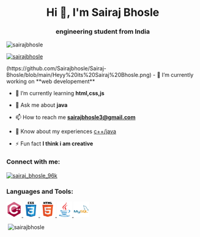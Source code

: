 
<h1 align="center">Hi 👋, I'm Sairaj Bhosle</h1>
<h3 align="center">engineering student from India</h3>

<p align="left"> <img src="https://komarev.com/ghpvc/?username=sairajbhosle&label=Profile%20views&color=0e75b6&style=flat" alt="sairajbhosle" /> </p>

<p align="left"> <a href="https://github.com/ryo-ma/github-profile-trophy"><img src="https://github-profile-trophy.vercel.app/?username=sairajbhosle" alt="sairajbhosle" /></a> </p>
(https://github.com/Sairajbhosle/Sairaj-Bhosle/blob/main/Heyy%20its%20Sairaj%20Bhosle.png)
- 🔭 I’m currently working on **web developement**

- 🌱 I’m currently learning **html,css,js**

- 💬 Ask me about **java**

- 📫 How to reach me **sairajbhosle3@gmail.com**

- 📄 Know about my experiences [c++/java](c++/java)

- ⚡ Fun fact **I think i am creative**

<h3 align="left">Connect with me:</h3>
<p align="left">
<a href="https://instagram.com/sairaj_bhosle_96k" target="blank"><img align="center" src="https://raw.githubusercontent.com/rahuldkjain/github-profile-readme-generator/master/src/images/icons/Social/instagram.svg" alt="sairaj_bhosle_96k" height="30" width="40" /></a>
</p>

<h3 align="left">Languages and Tools:</h3>
<p align="left"> <a href="https://www.w3schools.com/cpp/" target="_blank" rel="noreferrer"> <img src="https://raw.githubusercontent.com/devicons/devicon/master/icons/cplusplus/cplusplus-original.svg" alt="cplusplus" width="40" height="40"/> </a> <a href="https://www.w3schools.com/css/" target="_blank" rel="noreferrer"> <img src="https://raw.githubusercontent.com/devicons/devicon/master/icons/css3/css3-original-wordmark.svg" alt="css3" width="40" height="40"/> </a> <a href="https://www.w3.org/html/" target="_blank" rel="noreferrer"> <img src="https://raw.githubusercontent.com/devicons/devicon/master/icons/html5/html5-original-wordmark.svg" alt="html5" width="40" height="40"/> </a> <a href="https://www.java.com" target="_blank" rel="noreferrer"> <img src="https://raw.githubusercontent.com/devicons/devicon/master/icons/java/java-original.svg" alt="java" width="40" height="40"/> </a> <a href="https://www.mysql.com/" target="_blank" rel="noreferrer"> <img src="https://raw.githubusercontent.com/devicons/devicon/master/icons/mysql/mysql-original-wordmark.svg" alt="mysql" width="40" height="40"/> </a> </p>

<p>&nbsp;<img align="center" src="https://github-readme-stats.vercel.app/api?username=sairajbhosle&show_icons=true&locale=en" alt="sairajbhosle" /></p>
